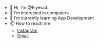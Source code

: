 - 👋 Hi, I’m @Elyesc4
- 👀 I’m interested in computers
- 🌱 I’m currently learning App Development
- 📫 How to reach me  
  - [Instagram](https://www.instagram.com/github.com.elyesc4/)
  - [Gmail](mailto:elyesbrinis@gmail.com)

<!---
Elyesc4/Elyesc4 is a ✨ special ✨ repository because its `README.md` (this file) appears on your GitHub profile.
You can click the Preview link to take a look at your changes.
--->
